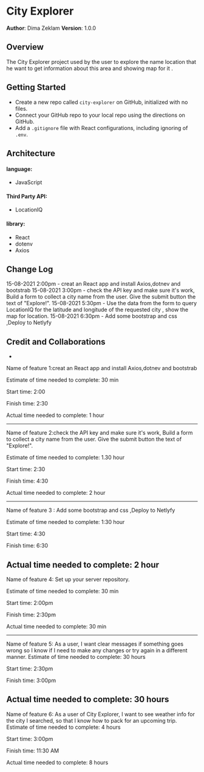 # City Explorer
**Author**: Dima Zeklam
**Version**: 1.0.0 

## Overview

The City Explorer project used by the user to explore the name location that he want to get information about this area and showing map for it .

## Getting Started
* Create a new repo called `city-explorer` on GitHub, initialized with no files.
* Connect your GitHub repo to your local repo using the directions on GitHub.
* Add a `.gitignore` file with React configurations, including ignoring of `.env`.


## Architecture
#### language:
* JavaScript
#### Third Party API:
* LocationIQ
#### library:
* React
* dotenv
* Axios


## Change Log
15-08-2021 2:00pm - creat an React app and install Axios,dotnev and bootstrab 
15-08-2021 3:00pm - check the API key and make sure it's work, Build a form to collect a city name from the user. Give the submit button the text of "Explore!".
15-08-2021 5:30pm - Use the data from the form to query LocationIQ for the latitude and longitude of the requested city , show the map for location.
15-08-2021 6:30pm - Add some bootstrap and css ,Deploy to Netlyfy


## Credit and Collaborations
-

Name of feature 1:creat an React app and install Axios,dotnev and bootstrab

Estimate of time needed to complete: 30 min

Start time: 2:00

Finish time: 2:30

Actual time needed to complete: 1 hour

---------------

Name of feature 2:check the API key and make sure it's work, Build a form to collect a city name from the user. Give the submit button the text of "Explore!".

Estimate of time needed to complete: 1.30 hour

Start time: 2:30

Finish time: 4:30

Actual time needed to complete: 2 hour

---------
Name of feature 3 :  Add some bootstrap and css ,Deploy to Netlyfy

Estimate of time needed to complete: 1:30 hour

Start time: 4:30

Finish time: 6:30

Actual time needed to complete: 2 hour
---------------

Name of feature 4: Set up your server repository.

Estimate of time needed to complete: 30 min

Start time: 2:00pm

Finish time: 2:30pm

Actual time needed to complete: 30 min

-------------------
Name of feature 5: As a user, I want clear messages if something goes wrong so I know if I need to make any changes or try again in a different manner.
Estimate of time needed to complete: 30 hours

Start time: 2:30pm

Finish time: 3:00pm

Actual time needed to complete: 30 hours
-----------------------------------

Name of feature 6: As a user of City Explorer, I want to see weather info for the city I searched, so that I know how to pack for an upcoming trip.
Estimate of time needed to complete: 4 hours

Start time: 3:00pm 

Finish time: 11:30 AM

Actual time needed to complete: 8 hours



